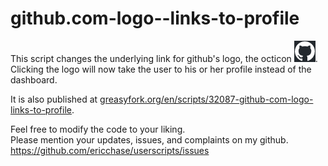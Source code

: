 # github.com-logo--links-to-profile
This script changes the underlying link for github's logo, the octicon ![octicon](img/octicon.png). Clicking the logo will now take the user to his or her profile instead of the dashboard.

It is also published at [greasyfork.org/en/scripts/32087-github-com-logo-links-to-profile](https://greasyfork.org/en/scripts/32087-github-com-logo-links-to-profile).

Feel free to modify the code to your liking.<br>
Please mention your updates, issues, and complaints on my github.<br>
https://github.com/ericchase/userscripts/issues
